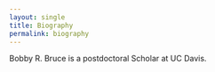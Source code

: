 ```yaml
---
layout: single
title: Biography
permalink: biography
---
```



Bobby R. Bruce is a postdoctoral Scholar at UC Davis.
